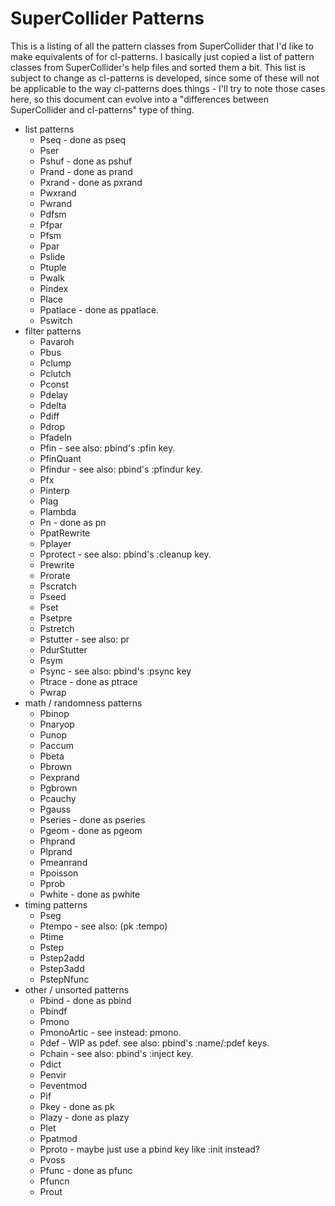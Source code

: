 # SuperCollider Patterns

This is a listing of all the pattern classes from SuperCollider that I'd like to make equivalents of for cl-patterns. I basically just copied a list of pattern classes from SuperCollider's help files and sorted them a bit. This list is subject to change as cl-patterns is developed, since some of these will not be applicable to the way cl-patterns does things - I'll try to note those cases here, so this document can evolve into a "differences between SuperCollider and cl-patterns" type of thing.

* list patterns
  * Pseq - done as pseq
  * Pser
  * Pshuf - done as pshuf
  * Prand - done as prand
  * Pxrand - done as pxrand
  * Pwxrand
  * Pwrand
  * Pdfsm
  * Pfpar
  * Pfsm
  * Ppar
  * Pslide
  * Ptuple
  * Pwalk
  * Pindex
  * Place
  * Ppatlace - done as ppatlace.
  * Pswitch
* filter patterns
  * Pavaroh
  * Pbus
  * Pclump
  * Pclutch
  * Pconst
  * Pdelay
  * Pdelta
  * Pdiff
  * Pdrop
  * PfadeIn
  * Pfin - see also: pbind's :pfin key.
  * PfinQuant
  * Pfindur - see also: pbind's :pfindur key.
  * Pfx
  * Pinterp
  * Plag
  * Plambda
  * Pn - done as pn
  * PpatRewrite
  * Pplayer
  * Pprotect - see also: pbind's :cleanup key.
  * Prewrite
  * Prorate
  * Pscratch
  * Pseed
  * Pset
  * Psetpre
  * Pstretch
  * Pstutter - see also: pr
  * PdurStutter
  * Psym
  * Psync - see also: pbind's :psync key
  * Ptrace - done as ptrace
  * Pwrap
* math / randomness patterns
  * Pbinop
  * Pnaryop
  * Punop
  * Paccum
  * Pbeta
  * Pbrown
  * Pexprand
  * Pgbrown
  * Pcauchy
  * Pgauss
  * Pseries - done as pseries
  * Pgeom - done as pgeom
  * Phprand
  * Plprand
  * Pmeanrand
  * Ppoisson
  * Pprob
  * Pwhite - done as pwhite
* timing patterns
  * Pseg
  * Ptempo - see also: (pk :tempo)
  * Ptime
  * Pstep
  * Pstep2add
  * Pstep3add
  * PstepNfunc
* other / unsorted patterns
  * Pbind - done as pbind
  * Pbindf
  * Pmono
  * PmonoArtic - see instead: pmono.
  * Pdef - WIP as pdef. see also: pbind's :name/:pdef keys.
  * Pchain - see also: pbind's :inject key.
  * Pdict
  * Penvir
  * Peventmod
  * Pif
  * Pkey - done as pk
  * Plazy - done as plazy
  * Plet
  * Ppatmod
  * Pproto - maybe just use a pbind key like :init instead?
  * Pvoss
  * Pfunc - done as pfunc
  * Pfuncn
  * Prout
